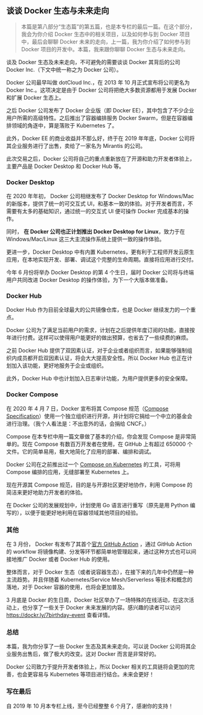 ## 谈谈 Docker 生态与未来走向

> 本篇是第八部分“生态篇”的第五篇，也是本专栏的最后一篇。在这个部分，我会为你介绍 Docker 生态中的相关项目，以及如何参与到 Docker 项目中，最后会聊聊 Docker 未来的走向，上一篇，我为你介绍了如何参与到 Docker 项目的开发中。本篇，我来跟你聊聊 Docker 生态与未来走向。

谈及 Docker 生态及未来走向，不可避免的需要谈谈 Docker 其背后的公司 Docker Inc.（下文中统一称之为 Docker 公司）。

Docker 公司最早叫做 dotCloud Inc.，在 2013 年 10 月正式宣布将公司更名为 Docker Inc.。这项决定是由于 Docker 公司将把绝大多数资源都用于发展 Docker 和扩展 Docker 生态上。

之后 Docker 公司发布了 Docker 企业版（即 Docker EE），其中包含了不少企业用户所需的高级特性。之后推出了容器编排服务 Docker Swarm，但是在容器编排领域的角逐中，算是落败于 Kubernetes 了。

此外，Docker EE 的商业收益并不那么好，终于在 2019 年年底，Docker 公司将其企业服务进行了出售，卖给了一家名为 Mirantis 的公司。

此次交易之后，Docker 公司将自己的重点重新放在了开源和助力开发者体验上，主要产品是 Docker Desktop 和 Docker Hub 等。

### Docker Desktop

在 2020 年年初， Docker 公司相继发布了 Docker Desktop for Windows/Mac 的新版本，提供了统一的可交互式 UI，和基本一致的体验。对于开发者而言，不需要有太多的基础知识，通过统一的交互式 UI 便可操作 Docker 完成基本的操作。

同时， **在 Docker 公司也正计划推出 Docker Desktop for Linux**，致力于在 Windows/Mac/Linux 这三大主流操作系统上提供一致的操作体验。

更进一步，Docker Desktop 中有内置 Kubernetes，更有利于工程师开发云原生应用，在本地实现开发、部署、调试这个完整的生命周期。直接将应用进行交付。

今年 6 月份将举办 Docker Desktop 的第 4 个生日，届时 Docker 公司将与终端用户共同改进 Docker Desktop 的操作体验，为下一个大版本做准备。

### Docker Hub

Docker Hub 作为目前全球最大的公共镜像仓库，也是 Docker 继续发力的一个重点。

Docker 公司为了满足当前用户的需求，计划在之后提供年度订阅的功能，直接按年进行付费。这样可以使得用户能更好的做出预算，也省去了一些续费的麻烦。

之前 Docker Hub 提供了双因素认证，对于企业或者组织而言，如果能够强制组织内成员都开启双因素认证，将会大大提高安全性。所以 Docker Hub 也正在计划加入该功能，更好地服务于企业或组织。

此外，Docker Hub 中也计划加入日志审计功能，为用户提供更多的安全保障。

### Docker Compose

在 2020 年 4 月 7 日，Docker 宣布将其 Compose 规范（[Compose Specification](http://www.compose-spec.io/)）使用一个独立组织进行开源，并计划将它捐给一个中立的基金会进行治理。（我个人看法是：不出意外的话，会捐给 CNCF。）

Compose 在本专栏中用一篇文章做了基本的介绍，你会发现 Compose 是非常简单的。现在 Compose 有数百万开发者在使用，在 GitHub 上有超过 650000 个文件。它的简单易用，极大地简化了应用的部署、编排和调试。

Docker 公司在之前推出过一个 [Compose on Kubernetes](https://github.com/docker/compose-on-kubernetes) 的工具，可将用 Compose 编排的应用，无缝部署至 Kubernetes 上。

现在开源其 Compose 规范，目的是与开源社区更好地协作，利用 Compose 的简洁来更好地助力开发者的体验。

在 Docker 公司的发展规划中，计划使用 Go 语言进行重写（原先是用 Python 编写的），以便于能更好地利用在容器领域其他项目的经验。

### 其他

在 3 月份， Docker 有发布了其首个[官方 GitHub Action](https://github.com/marketplace/actions/build-and-push-docker-images) ，通过 GitHub Action 的 workflow 将镜像构建、分发等环节都简单地管理起来，通过这种方式也可以间接地推广 Docker 或者 Docker Hub 的使用。

整体而言，对于 Docker 生态（或者说容器生态），在接下来的几年中仍然是一种主流趋势。并且伴随着 Kubernetes/Service Mesh/Serverless 等技术和概念的落地，对于 Docker 容器的使用，也将会更加普及。

3 月底是 Docker 的生日周，Docker 社区举办了一场特殊的在线活动，在这次活动上，也分享了一些关于 Docker 未来发展的内容。感兴趣的读者可以访问 https://dockr.ly/7birthday-event 查看详情。

### 总结

本篇，我为你分享了一些 Docker 生态及其未来走向，可以说 Docker 公司将其企业服务出售后，做了极大的改变。这对 Docker 而言是非常好的。

Docker 公司致力于提升开发者体验上，所以 Docker 相关的工具链将会更加的完善，也会更容易与 Kubernetes 等项目进行结合。未来会更好！

### 写在最后

自 2019 年 10 月本专栏上线，至今已经整整 6 个月了，感谢你的支持！